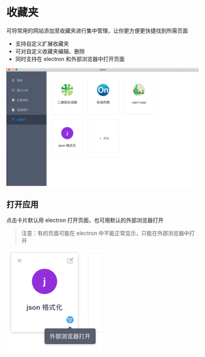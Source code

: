 # 收藏夹

可将常用的网站添加至收藏夹进行集中管理，让你更方便更快捷找到所需页面

- 支持自定义扩展收藏夹
- 可对自定义收藏夹编辑、删除
- 同时支持在 electron 和外部浏览器中打开页面

![](../static/collection.png)

## 打开应用

点击卡片默认用 electron 打开页面，也可用默认的外部浏览器打开

> 注意：有的页面可能在 electron 中不能正常显示，只能在外部浏览器中打开

![](../static/collection-card.png)
